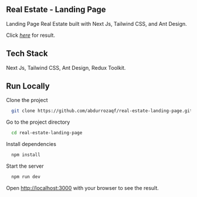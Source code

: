 ## Real Estate - Landing Page

Landing Page Real Estate built with Next Js, Tailwind CSS, and Ant Design.

Click [_here_](https://realestate-landingpage.vercel.app/) for result.

## Tech Stack

Next Js, Tailwind CSS, Ant Design, Redux Toolkit.

## Run Locally

Clone the project

```bash
  git clone https://github.com/abdurrozaqf/real-estate-landing-page.git
```

Go to the project directory

```bash
  cd real-estate-landing-page
```

Install dependencies

```bash
  npm install
```

Start the server

```bash
  npm run dev
```

Open [http://localhost:3000](http://localhost:3000) with your browser to see the result.
